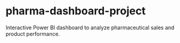 # pharma-dashboard-project
Interactive Power BI dashboard to analyze pharmaceutical sales and product performance.
